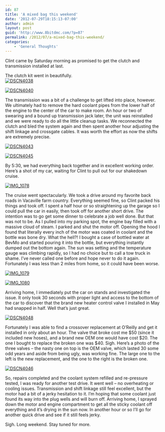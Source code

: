 ```yaml
---
id: 87
title: 'A mixed bag this weekend'
date: '2012-07-29T18:15:13-07:00'
author: admin
layout: post
guid: 'http://www.8bitdmc.com/?p=87'
permalink: /2012/07/a-mixed-bag-this-weekend/
categories:
    - 'General Thoughts'
---
```


Clint came by Saturday morning as promised to get the clutch and transmission installed at last.

The clutch kit went in beautifully.  
[![](_site/8bitdmc/assets/images/2012/07/DSCN4038-300x224.jpg "DSCN4038")](_site/8bitdmc/assets/images/2012/07/DSCN4038.jpg)

[![](_site/8bitdmc/assets/images/2012/07/DSCN4040-300x224.jpg "DSCN4040")](_site/8bitdmc/assets/images/2012/07/DSCN4040.jpg)

The transmission was a bit of a challenge to get lifted into place, however. We ultimately had to remove the hard coolant pipes from the lower half of the engine to the center of the car to make room. An hour or two of swearing and a bound up transmission jack later, the unit was reinstalled and we were ready to do all the little cleanup tasks. We reconnected the clutch and bled the system again and then spent another hour adjusting the shift linkage and crossgate cables. It was worth the effort as now the shifts are extremely precise.

[![](_site/8bitdmc/assets/images/2012/07/DSCN4043-300x224.jpg "DSCN4043")](_site/8bitdmc/assets/images/2012/07/DSCN4043.jpg)

[![](_site/8bitdmc/assets/images/2012/07/DSCN4045-300x224.jpg "DSCN4045")](_site/8bitdmc/assets/images/2012/07/DSCN4045.jpg)

By 5:30, we had everything back together and in excellent working order. Here’s a shot of my car, waiting for Clint to pull out for our shakedown cruise.

[![](_site/8bitdmc/assets/images/2012/07/IMG_1078-300x224.jpg "IMG_1078")](_site/8bitdmc/assets/images/2012/07/IMG_1078.jpg)

The cruise went spectacularly. We took a drive around my favorite back roads in Vacaville farm country. Everything seemed fine, so Clint packed his things and took off. I spent a half hour or so straightening up the garage so I could pull the car in easily, then took off for another short drive. The intention was to go get some dinner to celebrate a job well done. But that was not to be. As I pulled into my parking spot, the engine bay filled with a massive cloud of steam. I parked and shut the motor off. Opening the hood I found that literally every inch of the motor was coated in coolant and the bottle was bone dry. What the hell?! I bought a case of bottled water at BevMo and started pouring it into the bottle, but everything instantly dumped out the bottom again. The sun was setting and the temperature gauge was climbing rapidly, so I had no choice but to call a tow truck in shame. I’ve never called one before and hope never to do it again. Fortunately I was less than 2 miles from home, so it could have been worse.

[![](_site/8bitdmc/assets/images/2012/07/IMG_1079-300x224.jpg "IMG_1079")](_site/8bitdmc/assets/images/2012/07/IMG_1079.jpg)

[![](_site/8bitdmc/assets/images/2012/07/IMG_1080-e1343610487215-224x300.jpg "IMG_1080")](_site/8bitdmc/assets/images/2012/07/IMG_1080.jpg)

Arriving home, I immediately put the car on stands and investigated the issue. It only took 30 seconds with proper light and access to the bottom of the car to discover that the brand new heater control valve I installed in May had snapped in half. Well that’s just great.

[![](_site/8bitdmc/assets/images/2012/07/DSCN4048-300x224.jpg "DSCN4048")](_site/8bitdmc/assets/images/2012/07/DSCN4048.jpg)

Fortunately I was able to find a crossover replacement at O’Reilly and get it installed in only about an hour. The valve that broke cost me $50 (since it included new hoses), and a brand new OEM one would have cost $20. The one I bought to replace the broken one was $40. Sigh. Here’s a photo of the three valves – the nasty one on top is the OEM valve, which lasted 30 some odd years and aside from being ugly, was working fine. The large one to the left is the new replacement, and the one to the right is the broken one.

[![](_site/8bitdmc/assets/images/2012/07/DSCN4046-300x224.jpg "DSCN4046")](_site/8bitdmc/assets/images/2012/07/DSCN4046.jpg)

So, repairs completed and the coolant system refilled and re-pressure tested, I was ready for another test drive. It went well – no overheating or cooling issues. Transmission and shift linkage still feel excellent, but the motor had a bit of a jerky hesitation to it. I’m hoping that some coolant just found its way into the plug wells and will burn off. Arriving home, I sprayed down the motor and engine compartment to get all the sticky coolant off everything and it’s drying in the sun now. In another hour or so I’ll go for another quick drive and see if it still feels jerky.

Sigh. Long weekend. Stay tuned for more.